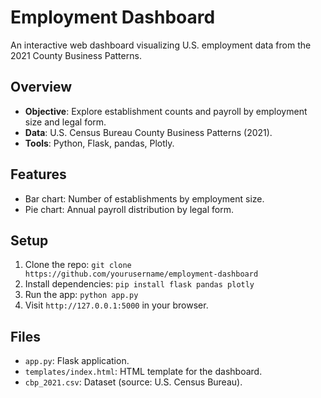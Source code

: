 # Employment Dashboard
An interactive web dashboard visualizing U.S. employment data from the 2021 County Business Patterns.

## Overview
- **Objective**: Explore establishment counts and payroll by employment size and legal form.
- **Data**: U.S. Census Bureau County Business Patterns (2021).
- **Tools**: Python, Flask, pandas, Plotly.

## Features
- Bar chart: Number of establishments by employment size.
- Pie chart: Annual payroll distribution by legal form.

## Setup
1. Clone the repo: `git clone https://github.com/yourusername/employment-dashboard`
2. Install dependencies: `pip install flask pandas plotly`
3. Run the app: `python app.py`
4. Visit `http://127.0.0.1:5000` in your browser.

## Files
- `app.py`: Flask application.
- `templates/index.html`: HTML template for the dashboard.
- `cbp_2021.csv`: Dataset (source: U.S. Census Bureau).